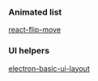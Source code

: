 ### Animated list
[react-flip-move](https://github.com/joshwcomeau/react-flip-move)

### UI helpers
[electron-basic-ui-layout](https://github.com/tstringer/electron-basic-ui-layout)